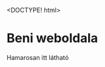<DOCTYPE! html>
<html>
<head>

</head>
<body>
<h1>Beni weboldala</h1>
<p>Hamarosan itt látható</p>
</body>
</html>
